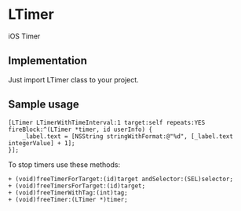 LTimer
======

iOS Timer

Implementation
--------------

Just import LTimer class to your project.


Sample usage
------------

    [LTimer LTimerWithTimeInterval:1 target:self repeats:YES fireBlock:^(LTimer *timer, id userInfo) {
        _label.text = [NSString stringWithFormat:@"%d", [_label.text integerValue] + 1];
    }];
    
To stop timers use these methods:

    + (void)freeTimerForTarget:(id)target andSelector:(SEL)selector;
    + (void)freeTimersForTarget:(id)target;
    + (void)freeTimerWithTag:(int)tag;
    + (void)freeTimer:(LTimer *)timer;
